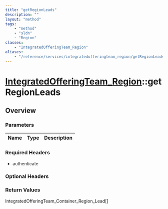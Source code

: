 ```yaml
---
title: "getRegionLeads"
description: ""
layout: "method"
tags:
    - "method"
    - "sldn"
    - "Region"
classes:
    - "IntegratedOfferingTeam_Region"
aliases:
    - "/reference/services/integratedofferingteam_region/getRegionLeads"
---
```

# [IntegratedOfferingTeam_Region](/reference/services/IntegratedOfferingTeam_Region)::getRegionLeads




## Overview 


### Parameters 
|Name | Type | Description |
| --- | --- | --- |


### Required Headers
* authenticate

### Optional Headers

### Return Values
IntegratedOfferingTeam_Container_Region_Lead[]

